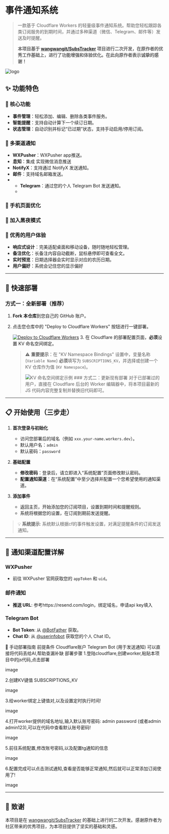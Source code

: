 # 事件通知系统

> 一款基于 Cloudflare Workers 的轻量级事件通知系统。帮助您轻松跟踪各类订阅服务的到期时间，并通过多种渠道（微信、Telegram、邮件等）发送及时提醒。
>
> **本项目基于 [wangwangit/SubsTracker](https://github.com/wangwangit/SubsTracker) 项目进行二次开发，在原作者的优秀工作基础上，进行了功能增强和体验优化。在此向原作者表示诚挚的感谢！**

![logo]([https://raw.githubusercontent.com/your-username/your-repository/main/images/logo.png](https://tu.icomet.cc/file/1752228235931_1.png))

## ✨ 功能特色

### 🎯 核心功能
- **事件管理**：轻松添加、编辑、删除各类事件服务。
- **智能提醒**：支持自动计算下一个续订日期。
- **状态管理**：自动识别并标记“已过期”状态，支持手动启用/停用订阅。

### 📱 多渠道通知
- **WXPusher**：WXPusher app推送。
- **息知**：集成  实现微信消息推送
- **NotifyX**：支持通过 NotifyX 发送通知。
- **邮件**：支持域名邮箱发送。
- - **Telegram**：通过您的个人 Telegram Bot 发送通知。
  - 
### 📱 手机页面优化

### 📱 加入黑夜模式


### 🎨 优秀的用户体验
- **响应式设计**：完美适配桌面和移动设备，随时随地轻松管理。
- **备注优化**：长备注内容自动截断，鼠标悬停即可查看全文。
- **实时预览**：日期选择器会实时显示对应的农历日期。
- **用户偏好**：系统会记住您的显示偏好

---

## 🚀 快速部署

### 方式一：全新部署（推荐）

1.  **Fork 本仓库**到您自己的 GitHub 账户。
2.  点击您仓库中的 "Deploy to Cloudflare Workers" 按钮进行一键部署。

    [![Deploy to Cloudflare Workers](https://deploy.workers.cloudflare.com/button)](https://deploy.workers.cloudflare.com/?url=https://github.com/cometzhang/notify-worker)  3.  在 Cloudflare 的部署配置页面，**必须**设置 KV 命名空间绑定。
    > ⚠️ **重要提示**：在 "KV Namespace Bindings" 设置中，变量名称 (`Variable Name`) **必须**填写为 `SUBSCRIPTIONS_KV`，并选择或创建一个 KV 仓库作为值 (`KV Namespace`)。
    >
    > ![KV 命名空间绑定示例](https://raw.githubusercontent.com/cometzhang/notify-worker/main/image.png) ### 方式二：更新现有部署
对于已部署过的用户，直接在 Cloudflare 后台的 Worker 编辑器中，将本项目最新的 JS 代码内容完整复制并替换旧代码即可。

---

## 📋 开始使用（三步走）

1.  **首次登录与初始化**
    - 访问您部署后的域名（例如 `xxx.your-name.workers.dev`）。
    - 默认用户名：`admin`
    - 默认密码：`password`

2.  **基础配置**
    - **修改密码**：登录后，请立即进入“系统配置”页面修改默认密码。
    - **配置通知渠道**：在“系统配置”中至少选择并配置一个您希望使用的通知渠道。

3.  **添加事件**
    - 返回主页，开始添加您的订阅项目，设置到期时间和提醒规则。
    - 系统将根据您的设置，在订阅到期前发送提醒。

> 💡 **系统提示**: 系统默认根据cf的事件触发设置，对满足提醒条件的订阅发送通知。

---

## 🔧 通知渠道配置详解

### WXPusher
- 前往 WXPusher 官网获取您的 `appToken` 和 `uid`。

### 邮件通知
- **推送 URL**: 参考https://resend.com/login，绑定域名，申请api key填入

### Telegram Bot
- **Bot Token**: 从 [@BotFather](https://t.me/BotFather) 获取。
- **Chat ID**: 从 [@userinfobot](https://t.me/userinfobot) 获取您的个人 Chat ID。



🚀 手动部署指南
前提条件
Cloudflare账户
Telegram Bot (用于发送通知)
可以直接将代码丢给AI,帮助查漏补缺
部署步骤
1.登陆cloudflare,创建worker,粘贴本项目中的js代码,点击部署

image

2.创建KV键值 SUBSCRIPTIONS_KV

image

3.给worker绑定上键值对,以及设置定时执行时间!

image

4.打开worker提供的域名地址,输入默认账号密码: admin password (或者admin admin123),可以在代码中查看默认账号密码!

image

5.前往系统配置,修改账号密码,以及配置tg通知的信息

image

6.配置完成可以点击测试通知,查看是否能够正常通知,然后就可以正常添加订阅使用了!

image


---

## 🙏 致谢

本项目是在 [wangwangit/SubsTracker](https://github.com/wangwangit/SubsTracker) 的基础上进行的二次开发。感谢原作者为社区带来的优秀项目，为本项目提供了坚实的基础和灵感。

